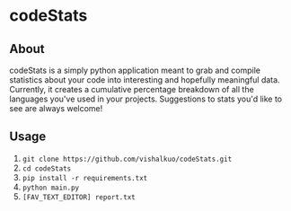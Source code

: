 # codeStats

## About
codeStats is a simply python application meant to grab and compile statistics about your code into interesting and hopefully meaningful data. Currently, it creates a cumulative percentage breakdown of all the languages you've used in your projects. Suggestions to stats you'd like to see are always welcome!

## Usage
1. ```git clone https://github.com/vishalkuo/codeStats.git```
2. ```cd codeStats```
3. ```pip install -r requirements.txt```
4. ```python main.py```
5. ```[FAV_TEXT_EDITOR] report.txt```
